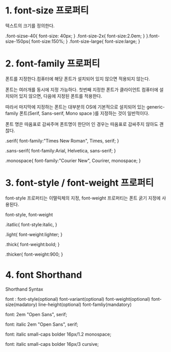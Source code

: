 # 1. font-size 프로퍼티
텍스트의 크기를 정의한다.

 .font-sizse-40{
     font-size: 40px;
 }
 .font-size-2x{
     font-size:2.0em;
 }
 }.font-size-150ps{
     font-size:150%;
 }
 .font-size-large{
     font-size:large;
 }

# 2. font-family 프로퍼티

폰트를 지정한다.컴퓨터에 해당 폰트가 설치되어 있지 않으면 적용되지 않는다.

폰트는 여러개를 동시에 지정 가능하다. 첫번째 지정한 폰트가 클라이언트 컴퓨터에 설치되어 있지 않으면, 다음에 지정된 폰트를 적용한다.

따라서 마지막에 지정하는 폰트는 대부분의 OS에 기본적으로 설치되어 있는 generic-family 폰트(Serif, Sans-serif, Mono space )를 지정하는 것이 일반적이다.


폰트 명은 따옴표로 감싸주며 폰트명이 한단어 인 경우는 따옴표로 감싸주지 않아도 괜찮다.

.serif{
    font-family:"Times New Roman", Times, serif;
}

.sans-serif{
    font-family:Arial, Helvetica, sans-serif;
}

.monospace{
    font-family:"Courier New", Courirer, monospace;
}


# 3. font-style / font-weight 프로퍼티

font-style 프로퍼티는 이탤릭체의 지정,
font-weight 프로퍼티는 폰트 굵기 지정에 사용된다.

font-style, font-weight

.itatlic{
    font-style:italic,
}

.light{
    font-weight:lighter;
}

.thick{
    font-weight:bold;
}

.thicker{
    font-weight:900;
}

# 4. font Shorthand

Shorthand Syntax

font : font-style(optional) font-variant(optional) font-weight(optional) font-size(madatory) line-height(optional) font-famliy(mandatory)


font: 2em "Open Sans", serif;

font: italic 2em "Open Sans", serif;

font: italic small-caps bolder 16px/1.2 monospace;

font: italic small-caps bolder 16px/3 cursive;



